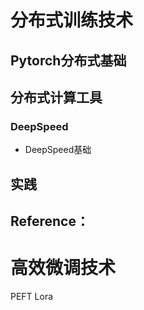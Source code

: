# 分布式训练技术

## Pytorch分布式基础

## 分布式计算工具
### DeepSpeed

* DeepSpeed基础

## 实践


## Reference：


# 高效微调技术
PEFT
    Lora